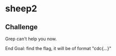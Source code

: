 sheep2
=

Challenge
-
Grep can't help you now.

End Goal: find the flag, it will be of format "cdc{...}"

